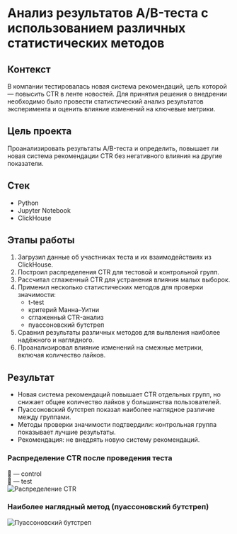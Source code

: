 # Анализ результатов A/B-теста с использованием различных статистических методов

## Контекст
В компании тестировалась новая система рекомендаций, цель которой — повысить CTR в ленте новостей. Для принятия решения о внедрении необходимо было провести статистический анализ результатов эксперимента и оценить влияние изменений на ключевые метрики.

## Цель проекта
Проанализировать результаты A/B-теста и определить, повышает ли новая система рекомендации CTR без негативного влияния на другие показатели.

## Стек
- Python
- Jupyter Notebook
- ClickHouse

## Этапы работы
1. Загрузил данные об участниках теста и их взаимодействиях из ClickHouse.
2. Построил распределения CTR для тестовой и контрольной групп.
3. Рассчитал сглаженный CTR для устранения влияния малых выборок.
4. Применил несколько статистических методов для проверки значимости:
   - t-test
   - критерий Манна–Уитни
   - сглаженный CTR-анализ
   - пуассоновский бутстреп
5. Сравнил результаты различных методов для выявления наиболее надёжного и наглядного.
6. Проанализировал влияние изменений на смежные метрики, включая количество лайков.

## Результат
- Новая система рекомендаций повышает CTR отдельных групп, но снижает общее количество лайков у большинства пользователей.
- Пуассоновский бутстреп показал наиболее наглядное различие между группами.
- Методы проверки значимости подтвердили: контрольная группа показывает лучшие результаты.
- Рекомендация: не внедрять новую систему рекомендаций.

### Распределение CTR после проведения теста
🔴 — control  
🔵 — test  
![Распределение CTR](<img width="420" height="267" alt="image" src="https://github.com/user-attachments/assets/0f9c365d-e1f0-47df-8c25-6e89e189a7f7" />)

### Наиболее наглядный метод (пуассоновский бутстреп)
![Пуассоновский бутстреп](<img width="406" height="263" alt="image" src="https://github.com/user-attachments/assets/b261dfde-e42a-427c-be0f-a913fdf01aa4" />)
